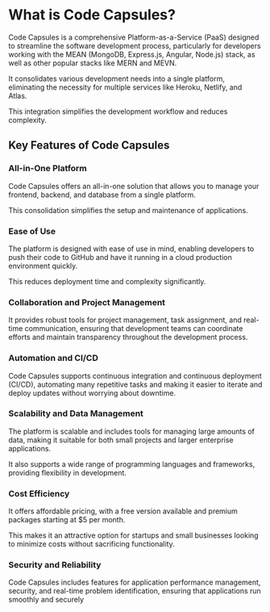# What is Code Capsules?

Code Capsules is a comprehensive Platform-as-a-Service (PaaS) designed to streamline the software development process, particularly for developers working with the MEAN (MongoDB, Express.js, Angular, Node.js) stack, as well as other popular stacks like MERN and MEVN.

It consolidates various development needs into a single platform, eliminating the necessity for multiple services like Heroku, Netlify, and Atlas.

This integration simplifies the development workflow and reduces complexity​​.

## Key Features of Code Capsules

### All-in-One Platform
Code Capsules offers an all-in-one solution that allows you to manage your frontend, backend, and database from a single platform.

This consolidation simplifies the setup and maintenance of applications​.

### Ease of Use

The platform is designed with ease of use in mind, enabling developers to push their code to GitHub and have it running in a cloud production environment quickly.

This reduces deployment time and complexity significantly​​.

### Collaboration and Project Management

It provides robust tools for project management, task assignment, and real-time communication, ensuring that development teams can coordinate efforts and maintain transparency throughout the development process​​.

### Automation and CI/CD

Code Capsules supports continuous integration and continuous deployment (CI/CD), automating many repetitive tasks and making it easier to iterate and deploy updates without worrying about downtime​.

### Scalability and Data Management

The platform is scalable and includes tools for managing large amounts of data, making it suitable for both small projects and larger enterprise applications.

It also supports a wide range of programming languages and frameworks, providing flexibility in development​​.

### Cost Efficiency

It offers affordable pricing, with a free version available and premium packages starting at $5 per month.

This makes it an attractive option for startups and small businesses looking to minimize costs without sacrificing functionality​​.

### Security and Reliability

Code Capsules includes features for application performance management, security, and real-time problem identification, ensuring that applications run smoothly and securely​

